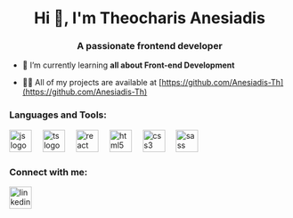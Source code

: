 <h1 align="center">Hi 👋, I'm Theocharis Anesiadis</h1>
<h3 align="center">A passionate frontend developer</h3>

- 🌱 I’m currently learning **all about Front-end Development**

- 👨‍💻 All of my projects are available at [https://github.com/Anesiadis-Th](https://github.com/Anesiadis-Th)

<h3 align="left">Languages and Tools:</h3>
<p align="left">
  <img src="https://skillicons.dev/icons?i=js" height="40" alt="js logo"  />
  <img width="12" />
  <img src="https://skillicons.dev/icons?i=ts" height="40" alt="ts logo"  />
  <img width="12" />
  <img src="https://skillicons.dev/icons?i=react" height="40" alt="react logo"  />
  <img width="12" />
  <img src="https://skillicons.dev/icons?i=html" height="40" alt="html5 logo"  />
  <img width="12" />
  <img src="https://skillicons.dev/icons?i=css" height="40" alt="css3 logo"  />
  <img width="12" />
  <img src="https://cdn.simpleicons.org/sass/CC6699" height="40" alt="sass logo"  />

### </p>


<h3 align="left">Connect with me:</h3>
<p align="left">
<a href="https://www.linkedin.com/in/anesiadis-theocharis" target="blank"><img align="center" src="https://skillicons.dev/icons?i=linkedin" height="40" alt="linkedin logo" alt="https://www.linkedin.com/in/anesiadis-theocharis" height="30" width="40" /></a>
</p>
